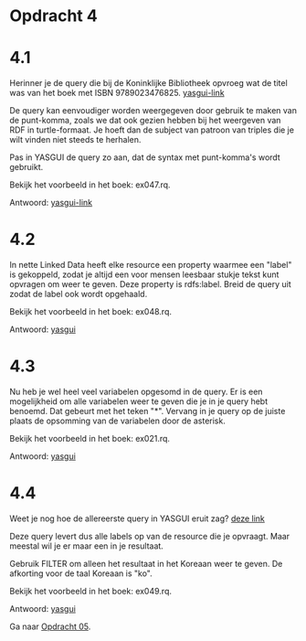 # Opdracht 4

# 4.1
Herinner je de query die bij de Koninklijke Bibliotheek opvroeg wat de titel was van het boek met ISBN 9789023476825. [yasgui-link](https://api.triplydb.com/s/3euSLu_se)

De query kan eenvoudiger worden weergegeven door gebruik te maken van de punt-komma, zoals we dat ook gezien hebben bij het weergeven van RDF in turtle-formaat. Je hoeft dan de subject van patroon van triples die je wilt vinden niet steeds te herhalen.

Pas in YASGUI de query zo aan, dat de syntax met punt-komma's wordt gebruikt.

Bekijk het voorbeeld in het boek: ex047.rq.

Antwoord: [yasgui-link](https://api.triplydb.com/s/rtwUfTapJ)

# 4.2
In nette Linked Data heeft elke resource een property waarmee een "label" is gekoppeld, zodat je altijd een voor mensen leesbaar stukje tekst kunt opvragen om weer te geven. Deze property is rdfs:label. Breid de query uit zodat de label ook wordt opgehaald. 

Bekijk het voorbeeld in het boek:  ex048.rq.

Antwoord: [yasgui](https://api.triplydb.com/s/7iWXYG43q)

# 4.3
Nu heb je wel heel veel variabelen opgesomd in de query. Er is een mogelijkheid om alle variabelen weer te geven die je in je query hebt benoemd. Dat gebeurt met het teken "*". Vervang in je query op de juiste plaats de opsomming van de variabelen door de asterisk.

Bekijk het voorbeeld in het boek: ex021.rq.

Antwoord: [yasgui](https://api.triplydb.com/s/2V5LZk-xA)

# 4.4 
Weet je nog hoe de allereerste query in YASGUI eruit zag? [deze link](https://api.triplydb.com/s/fTiQjMYeP)

Deze query levert dus alle labels op van de resource die je opvraagt. Maar meestal wil je er maar een in je resultaat.

Gebruik FILTER om alleen het resultaat in het Koreaan weer te geven. De afkorting voor de taal Koreaan is "ko".

Bekijk het voorbeeld in het boek: ex049.rq.

Antwoord: [yasgui](https://api.triplydb.com/s/1cAFR0ftp)

Ga naar [Opdracht 05](opdracht05.md).